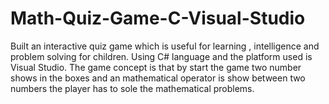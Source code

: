 # Math-Quiz-Game-C-Visual-Studio
Built an interactive quiz game which is useful for learning , intelligence and problem solving for children. Using C# language and the platform used is Visual Studio. The game concept is that by start the game two number shows in the boxes and an mathematical operator is show between two numbers the player has to sole the mathematical problems.  
